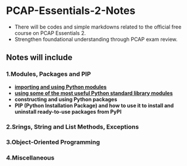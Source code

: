 # PCAP-Essentials-2-Notes
* There will be codes and simple markdowns related to the official free course on PCAP Essentials 2.
* Strengthen foundational understanding through PCAP exam review.

## Notes will include
### 1.Modules, Packages and PIP
* **[importing and using Python modules](https://github.com/YuanhuiAtGit/PCAP-Essentials-2-Notes/blob/main/1.1introduction.py)**
* **[using some of the most useful Python standard library modules](https://github.com/YuanhuiAtGit/PCAP-Essentials-2-Notes/blob/main/1.2select_modules.py)**
* **constructing and using Python packages**
* **PIP (Python Installation Package) and how to use it to install and uninstall ready-to-use packages from PyPI**
### 2.Srings, String and List Methods, Exceptions
### 3.Object-Oriented Programming
### 4.Miscellaneous
